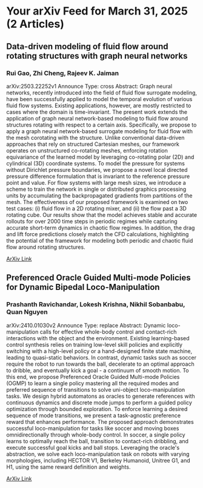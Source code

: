 <h1>Your arXiv Feed for March 31, 2025 (2 Articles)</h1>
<h2>Data-driven modeling of fluid flow around rotating structures with graph neural networks</h2>
<h3>Rui Gao, Zhi Cheng, Rajeev K. Jaiman</h3>
<p>arXiv:2503.22252v1 Announce Type: cross 
Abstract: Graph neural networks, recently introduced into the field of fluid flow surrogate modeling, have been successfully applied to model the temporal evolution of various fluid flow systems. Existing applications, however, are mostly restricted to cases where the domain is time-invariant. The present work extends the application of graph neural network-based modeling to fluid flow around structures rotating with respect to a certain axis. Specifically, we propose to apply a graph neural network-based surrogate modeling for fluid flow with the mesh corotating with the structure. Unlike conventional data-driven approaches that rely on structured Cartesian meshes, our framework operates on unstructured co-rotating meshes, enforcing rotation equivariance of the learned model by leveraging co-rotating polar (2D) and cylindrical (3D) coordinate systems. To model the pressure for systems without Dirichlet pressure boundaries, we propose a novel local directed pressure difference formulation that is invariant to the reference pressure point and value. For flow systems with large mesh sizes, we introduce a scheme to train the network in single or distributed graphics processing units by accumulating the backpropagated gradients from partitions of the mesh. The effectiveness of our proposed framework is examined on two test cases: (i) fluid flow in a 2D rotating mixer, and (ii) the flow past a 3D rotating cube. Our results show that the model achieves stable and accurate rollouts for over 2000 time steps in periodic regimes while capturing accurate short-term dynamics in chaotic flow regimes. In addition, the drag and lift force predictions closely match the CFD calculations, highlighting the potential of the framework for modeling both periodic and chaotic fluid flow around rotating structures.</p>
<a href='https://arxiv.org/abs/2503.22252'>ArXiv Link</a>

<h2>Preferenced Oracle Guided Multi-mode Policies for Dynamic Bipedal Loco-Manipulation</h2>
<h3>Prashanth Ravichandar, Lokesh Krishna, Nikhil Sobanbabu, Quan Nguyen</h3>
<p>arXiv:2410.01030v2 Announce Type: replace 
Abstract: Dynamic loco-manipulation calls for effective whole-body control and contact-rich interactions with the object and the environment. Existing learning-based control synthesis relies on training low-level skill policies and explicitly switching with a high-level policy or a hand-designed finite state machine, leading to quasi-static behaviors. In contrast, dynamic tasks such as soccer require the robot to run towards the ball, decelerate to an optimal approach to dribble, and eventually kick a goal - a continuum of smooth motion. To this end, we propose Preferenced Oracle Guided Multi-mode Policies (OGMP) to learn a single policy mastering all the required modes and preferred sequence of transitions to solve uni-object loco-manipulation tasks. We design hybrid automatons as oracles to generate references with continuous dynamics and discrete mode jumps to perform a guided policy optimization through bounded exploration. To enforce learning a desired sequence of mode transitions, we present a task-agnostic preference reward that enhances performance. The proposed approach demonstrates successful loco-manipulation for tasks like soccer and moving boxes omnidirectionally through whole-body control. In soccer, a single policy learns to optimally reach the ball, transition to contact-rich dribbling, and execute successful goal kicks and ball stops. Leveraging the oracle's abstraction, we solve each loco-manipulation task on robots with varying morphologies, including HECTOR V1, Berkeley Humanoid, Unitree G1, and H1, using the same reward definition and weights.</p>
<a href='https://arxiv.org/abs/2410.01030'>ArXiv Link</a>

